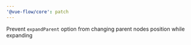 ```yaml
---
'@vue-flow/core': patch
---
```


Prevent `expandParent` option from changing parent nodes position while expanding
